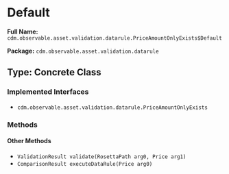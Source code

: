 # Default

**Full Name:** `cdm.observable.asset.validation.datarule.PriceAmountOnlyExists$Default`

**Package:** `cdm.observable.asset.validation.datarule`

## Type: Concrete Class

### Implemented Interfaces

- `cdm.observable.asset.validation.datarule.PriceAmountOnlyExists`

### Methods

#### Other Methods

- `ValidationResult validate(RosettaPath arg0, Price arg1)`
- `ComparisonResult executeDataRule(Price arg0)`

